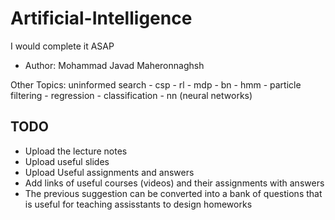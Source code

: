 # Artificial-Intelligence
I would complete it ASAP
* Author: Mohammad Javad Maheronnaghsh

Other Topics:
uninformed search - csp - rl - mdp - bn - hmm - particle filtering - regression - classification - nn (neural networks)


## TODO
- Upload the lecture notes
- Upload useful slides
- Upload Useful assignments and answers
- Add links of useful courses (videos) and their assignments with answers
- The previous suggestion can be converted into a bank of questions that is useful for teaching assisstants to design homeworks
